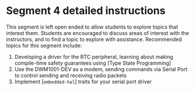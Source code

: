 # Segment 4 detailed instructions

This segment is left open ended to allow students to explore topics that interest them. Students are encouraged to discuss areas of interest with the instructors, and to find a topic to explore with assistance. Recommended topics for this segment include:

1. Developing a driver for the RTC peripheral, learning about making compile-time safety guarantees using [Type State Programming]
2. Use the DWM1001-DEV as a modem, sending commands via Serial Port to control sending and receiving radio packets
3. Implement [`embedded-hal`] traits for your serial port driver
